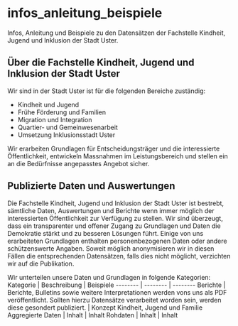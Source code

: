 # infos_anleitung_beispiele
Infos, Anleitung und Beispiele zu den Datensätzen der Fachstelle Kindheit, Jugend und Inklusion der Stadt Uster.

## Über die Fachstelle Kindheit, Jugend und Inklusion der Stadt Uster

Wir sind in der Stadt Uster ist für die folgenden Bereiche zuständig:
- Kindheit und Jugend
- Frühe Förderung und Familien
- Migration und Integration
- Quartier- und Gemeinwesenarbeit
- Umsetzung Inklusionsstadt Uster

Wir erarbeiten Grundlagen für Entscheidungsträger und die interessierte Öffentlichkeit, entwickeln Massnahmen im Leistungsbereich und stellen ein an die Bedürfnisse angepasstes Angebot sicher.

## Publizierte Daten und Auswertungen
Die Fachstelle Kindheit, Jugend und Inklusion der Stadt Uster ist bestrebt, sämtliche Daten, Auswertungen und Berichte wenn immer möglich der interessierten Öffentlichkeit zur Verfügung zu stellen. Wir sind überzeugt, dass ein transparenter und offener Zugang zu Grundlagen und Daten die Demokratie stärkt und zu besseren Lösungen führt. Einige von uns erarbeiteten Grundlagen enthalten personenbezogenen Daten oder andere schützenswerte Angaben. Soweit möglich anonymisieren wir in diesen Fällen die entsprechenden Datensätzen, falls dies nicht möglicht, verzichten wir auf die Publikation.

Wir unterteilen unsere Daten und Grundlagen in folgende Kategorien:
Kategorie | Beschreibung | Beispiele
-------- | -------- | --------
Berichte   | Berichte, Bulletins sowie weitere Interpretationen werden vons uns als PDF veröffentlicht. Sollten hierzu Datensätze verarbeitet worden sein, werden diese gesondert publiziert. | Konzept Kindheit, Jugend und Familie
Aggregierte Daten | Inhalt   | Inhalt
Rohdaten | Inhalt   | Inhalt
